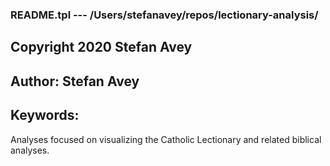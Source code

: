 ###  README.tpl --- /Users/stefanavey/repos/lectionary-analysis/

## Copyright 2020 Stefan Avey
##
## Author: Stefan Avey
## Keywords: 

Analyses focused on visualizing the Catholic Lectionary and related biblical analyses.






